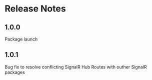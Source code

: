# Release Notes

## 1.0.0
Package launch

## 1.0.1
Bug fix to resolve conflicting SignalR Hub Routes with outher SignalR packages
